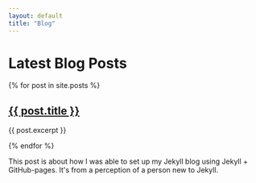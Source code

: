 ```yaml
---
layout: default
title: "Blog"
---
```


# Latest Blog Posts

{% for post in site.posts %}
  <h2><a href="{{ site.baseurl }}{{ post.url }}">{{ post.title }}</a></h2>
  <p>{{ post.excerpt }}</p>  
{% endfor %}
<p>This post is about how I was able to set up my Jekyll blog using Jekyll + GitHub-pages. It's from a perception of a person new to Jekyll.</p>

